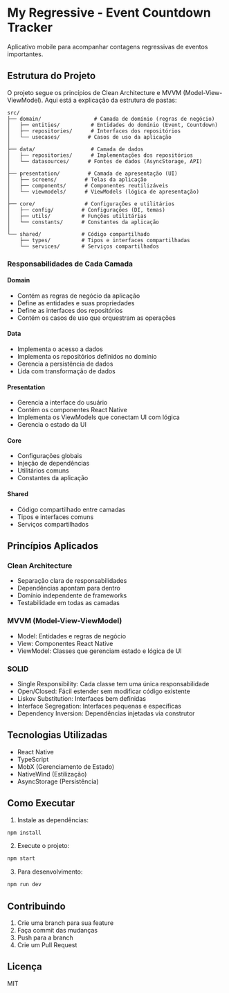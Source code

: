 # My Regressive - Event Countdown Tracker

Aplicativo mobile para acompanhar contagens regressivas de eventos importantes.

## Estrutura do Projeto

O projeto segue os princípios de Clean Architecture e MVVM (Model-View-ViewModel). Aqui está a explicação da estrutura de pastas:

```
src/
├── domain/                 # Camada de domínio (regras de negócio)
│   ├── entities/          # Entidades do domínio (Event, Countdown)
│   ├── repositories/      # Interfaces dos repositórios
│   └── usecases/         # Casos de uso da aplicação
│
├── data/                  # Camada de dados
│   ├── repositories/      # Implementações dos repositórios
│   └── datasources/      # Fontes de dados (AsyncStorage, API)
│
├── presentation/         # Camada de apresentação (UI)
│   ├── screens/         # Telas da aplicação
│   ├── components/      # Componentes reutilizáveis
│   └── viewmodels/      # ViewModels (lógica de apresentação)
│
├── core/                # Configurações e utilitários
│   ├── config/         # Configurações (DI, temas)
│   ├── utils/          # Funções utilitárias
│   └── constants/      # Constantes da aplicação
│
└── shared/             # Código compartilhado
    ├── types/          # Tipos e interfaces compartilhadas
    └── services/       # Serviços compartilhados
```

### Responsabilidades de Cada Camada

#### Domain
- Contém as regras de negócio da aplicação
- Define as entidades e suas propriedades
- Define as interfaces dos repositórios
- Contém os casos de uso que orquestram as operações

#### Data
- Implementa o acesso a dados
- Implementa os repositórios definidos no domínio
- Gerencia a persistência de dados
- Lida com transformação de dados

#### Presentation
- Gerencia a interface do usuário
- Contém os componentes React Native
- Implementa os ViewModels que conectam UI com lógica
- Gerencia o estado da UI

#### Core
- Configurações globais
- Injeção de dependências
- Utilitários comuns
- Constantes da aplicação

#### Shared
- Código compartilhado entre camadas
- Tipos e interfaces comuns
- Serviços compartilhados

## Princípios Aplicados

### Clean Architecture
- Separação clara de responsabilidades
- Dependências apontam para dentro
- Domínio independente de frameworks
- Testabilidade em todas as camadas

### MVVM (Model-View-ViewModel)
- Model: Entidades e regras de negócio
- View: Componentes React Native
- ViewModel: Classes que gerenciam estado e lógica de UI

### SOLID
- Single Responsibility: Cada classe tem uma única responsabilidade
- Open/Closed: Fácil estender sem modificar código existente
- Liskov Substitution: Interfaces bem definidas
- Interface Segregation: Interfaces pequenas e específicas
- Dependency Inversion: Dependências injetadas via construtor

## Tecnologias Utilizadas

- React Native
- TypeScript
- MobX (Gerenciamento de Estado)
- NativeWind (Estilização)
- AsyncStorage (Persistência)

## Como Executar

1. Instale as dependências:
```bash
npm install
```

2. Execute o projeto:
```bash
npm start
```

3. Para desenvolvimento:
```bash
npm run dev
```

## Contribuindo

1. Crie uma branch para sua feature
2. Faça commit das mudanças
3. Push para a branch
4. Crie um Pull Request

## Licença

MIT
